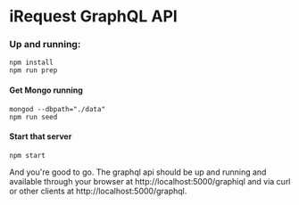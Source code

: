 # iRequest GraphQL API


### Up and running:

    npm install
	npm run prep

#### Get Mongo running
	mongod --dbpath="./data"
	npm run seed

#### Start that server
	npm start

 And you're good to go. The graphql api should be up and
 running and available through your browser at http://localhost:5000/graphiql and via curl or other clients at http://localhost:5000/graphql.


